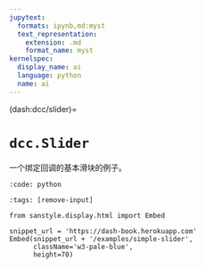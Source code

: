 ```yaml
---
jupytext:
  formats: ipynb,md:myst
  text_representation:
    extension: .md
    format_name: myst
kernelspec:
  display_name: ai
  language: python
  name: ai
---
```


(dash:dcc/slider)=
#  `dcc.Slider`

一个绑定回调的基本滑块的例子。


```{include} ../examples/simple_slider.py
:code: python
```

```{code-cell} ipython3
:tags: [remove-input]
        
from sanstyle.display.html import Embed

snippet_url = 'https://dash-book.herokuapp.com'
Embed(snippet_url + '/examples/simple-slider',
      className='w3-pale-blue',
      height=70)
```